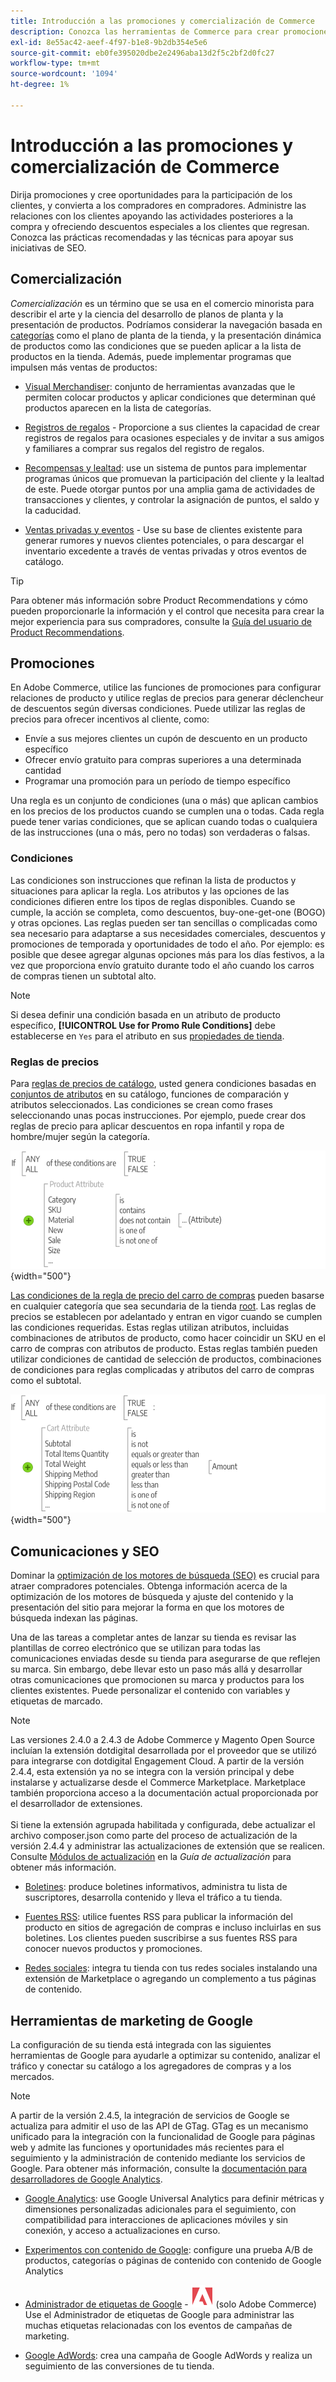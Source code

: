 ```yaml
---
title: Introducción a las promociones y comercialización de Commerce
description: Conozca las herramientas de Commerce para crear promociones segmentadas y oportunidades para la captación de clientes.
exl-id: 8e55ac42-aeef-4f97-b1e8-9b2db354e5e6
source-git-commit: eb0fe395020dbe2e2496aba13d2f5c2bf2d0fc27
workflow-type: tm+mt
source-wordcount: '1094'
ht-degree: 1%

---
```


# Introducción a las promociones y comercialización de Commerce

Dirija promociones y cree oportunidades para la participación de los clientes, y convierta a los compradores en compradores. Administre las relaciones con los clientes apoyando las actividades posteriores a la compra y ofreciendo descuentos especiales a los clientes que regresan. Conozca las prácticas recomendadas y las técnicas para apoyar sus iniciativas de SEO.

## Comercialización

_Comercialización_ es un término que se usa en el comercio minorista para describir el arte y la ciencia del desarrollo de planos de planta y la presentación de productos. Podríamos considerar la navegación basada en [categorías](../catalog/navigation-top.md) como el plano de planta de la tienda, y la presentación dinámica de productos como las condiciones que se pueden aplicar a la lista de productos en la tienda. Además, puede implementar programas que impulsen más ventas de productos:

- [Visual Merchandiser](visual-merchandiser.md): conjunto de herramientas avanzadas que le permiten colocar productos y aplicar condiciones que determinan qué productos aparecen en la lista de categorías.

- [Registros de regalos](gift-registries.md) - Proporcione a sus clientes la capacidad de crear registros de regalos para ocasiones especiales y de invitar a sus amigos y familiares a comprar sus regalos del registro de regalos.

- [Recompensas y lealtad](rewards-loyalty.md): use un sistema de puntos para implementar programas únicos que promuevan la participación del cliente y la lealtad de este. Puede otorgar puntos por una amplia gama de actividades de transacciones y clientes, y controlar la asignación de puntos, el saldo y la caducidad.

- [Ventas privadas y eventos](events-private-sales.md) - Use su base de clientes existente para generar rumores y nuevos clientes potenciales, o para descargar el inventario excedente a través de ventas privadas y otros eventos de catálogo.

>[!TIP]
>
>Para obtener más información sobre Product Recommendations y cómo pueden proporcionarle la información y el control que necesita para crear la mejor experiencia para sus compradores, consulte la [Guía del usuario de Product Recommendations](https://experienceleague.adobe.com/docs/commerce-merchant-services/product-recommendations/guide-overview.html).

## Promociones

En Adobe Commerce, utilice las funciones de promociones para configurar relaciones de producto y utilice reglas de precios para generar déclencheur de descuentos según diversas condiciones. Puede utilizar las reglas de precios para ofrecer incentivos al cliente, como:

- Envíe a sus mejores clientes un cupón de descuento en un producto específico
- Ofrecer envío gratuito para compras superiores a una determinada cantidad
- Programar una promoción para un período de tiempo específico

Una regla es un conjunto de condiciones (una o más) que aplican cambios en los precios de los productos cuando se cumplen una o todas. Cada regla puede tener varias condiciones, que se aplican cuando todas o cualquiera de las instrucciones (una o más, pero no todas) son verdaderas o falsas.

### Condiciones

Las condiciones son instrucciones que refinan la lista de productos y situaciones para aplicar la regla. Los atributos y las opciones de las condiciones difieren entre los tipos de reglas disponibles. Cuando se cumple, la acción se completa, como descuentos, buy-one-get-one (BOGO) y otras opciones. Las reglas pueden ser tan sencillas o complicadas como sea necesario para adaptarse a sus necesidades comerciales, descuentos y promociones de temporada y oportunidades de todo el año. Por ejemplo: es posible que desee agregar algunas opciones más para los días festivos, a la vez que proporciona envío gratuito durante todo el año cuando los carros de compras tienen un subtotal alto.

>[!NOTE]
>
>Si desea definir una condición basada en un atributo de producto específico, **[!UICONTROL Use for Promo Rule Conditions]** debe establecerse en `Yes` para el atributo en sus [propiedades de tienda](../catalog/attribute-product-create.md).


### Reglas de precios

Para [reglas de precios de catálogo](price-rules-catalog.md), usted genera condiciones basadas en [conjuntos de atributos](../catalog/attribute-sets.md) en su catálogo, funciones de comparación y atributos seleccionados. Las condiciones se crean como frases seleccionando unas pocas instrucciones. Por ejemplo, puede crear dos reglas de precio para aplicar descuentos en ropa infantil y ropa de hombre/mujer según la categoría.

![Diagrama: ejemplo de reglas de precios de catálogo](./assets/diagram-catalog-price-rules.png){width="500"}

[Las condiciones de la regla de precio del carro de compras](price-rules-cart.md) pueden basarse en cualquier categoría que sea secundaria de la tienda [root](../catalog/category-root.md). Las reglas de precios se establecen por adelantado y entran en vigor cuando se cumplen las condiciones requeridas. Estas reglas utilizan atributos, incluidas combinaciones de atributos de producto, como hacer coincidir un SKU en el carro de compras con atributos de producto. Estas reglas también pueden utilizar condiciones de cantidad de selección de productos, combinaciones de condiciones para reglas complicadas y atributos del carro de compras como el subtotal.

![Diagrama: ejemplo de reglas de precios de carro](./assets/diagram-cart-price-rules.png){width="500"}

## Comunicaciones y SEO

Dominar la [optimización de los motores de búsqueda (SEO)](seo-overview.md) es crucial para atraer compradores potenciales. Obtenga información acerca de la optimización de los motores de búsqueda y ajuste del contenido y la presentación del sitio para mejorar la forma en que los motores de búsqueda indexan las páginas.

Una de las tareas a completar antes de lanzar su tienda es revisar las plantillas de correo electrónico que se utilizan para todas las comunicaciones enviadas desde su tienda para asegurarse de que reflejen su marca. Sin embargo, debe llevar esto un paso más allá y desarrollar otras comunicaciones que promocionen su marca y productos para los clientes existentes. Puede personalizar el contenido con variables y etiquetas de marcado.

>[!NOTE]
>
>Las versiones 2.4.0 a 2.4.3 de Adobe Commerce y Magento Open Source incluían la extensión dotdigital desarrollada por el proveedor que se utilizó para integrarse con dotdigital Engagement Cloud. A partir de la versión 2.4.4, esta extensión ya no se integra con la versión principal y debe instalarse y actualizarse desde el Commerce Marketplace. Marketplace también proporciona acceso a la documentación actual proporcionada por el desarrollador de extensiones.
><br><br>
>Si tiene la extensión agrupada habilitada y configurada, debe actualizar el archivo composer.json como parte del proceso de actualización de la versión 2.4.4 y administrar las actualizaciones de extensión que se realicen. Consulte [Módulos de actualización](https://experienceleague.adobe.com/docs/commerce-operations/upgrade-guide/modules/upgrade.html) en la _Guía de actualización_ para obtener más información.

- [Boletines](newsletters.md): produce boletines informativos, administra tu lista de suscriptores, desarrolla contenido y lleva el tráfico a tu tienda.

- [Fuentes RSS](social-rss.md#rss-feeds): utilice fuentes RSS para publicar la información del producto en sitios de agregación de compras e incluso incluirlas en sus boletines. Los clientes pueden suscribirse a sus fuentes RSS para conocer nuevos productos y promociones.

- [Redes sociales](social-rss.md#social-networks): integra tu tienda con tus redes sociales instalando una extensión de Marketplace o agregando un complemento a tus páginas de contenido.

## Herramientas de marketing de Google

La configuración de su tienda está integrada con las siguientes herramientas de Google para ayudarle a optimizar su contenido, analizar el tráfico y conectar su catálogo a los agregadores de compras y a los mercados.

>[!NOTE]
>
>A partir de la versión 2.4.5, la integración de servicios de Google se actualiza para admitir el uso de las API de GTag. GTag es un mecanismo unificado para la integración con la funcionalidad de Google para páginas web y admite las funciones y oportunidades más recientes para el seguimiento y la administración de contenido mediante los servicios de Google. Para obtener más información, consulte la [documentación para desarrolladores de Google Analytics](https://developers.google.com/analytics/devguides/collection/gtagjs).

- [Google Analytics](google-analytics.md): use Google Universal Analytics para definir métricas y dimensiones personalizadas adicionales para el seguimiento, con compatibilidad para interacciones de aplicaciones móviles y sin conexión, y acceso a actualizaciones en curso.

- [Experimentos con contenido de Google](google-content-experiments.md): configure una prueba A/B de productos, categorías o páginas de contenido con contenido de Google Analytics

- [Administrador de etiquetas de Google](google-tag-manager.md) - ![Adobe Commerce](../assets/adobe-logo.svg) (solo Adobe Commerce) Use el Administrador de etiquetas de Google para administrar las muchas etiquetas relacionadas con los eventos de campañas de marketing.

- [Google AdWords](google-adwords.md): crea una campaña de Google AdWords y realiza un seguimiento de las conversiones de tu tienda.
